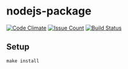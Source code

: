 # nodejs-package

[![Code Climate](https://codeclimate.com/github/recroot89/project-lvl1/badges/gpa.svg)](https://codeclimate.com/github/recroot89/project-lvl1)
[![Issue Count](https://codeclimate.com/github/recroot89/project-lvl1/badges/issue_count.svg)](https://codeclimate.com/github/recroot89/project-lvl1)
[![Build Status](https://travis-ci.org/hexlet-boilerplates/nodejs-package.svg?branch=master)](https://travis-ci.org/hexlet-boilerplates/nodejs-package)

## Setup

```
make install
```
